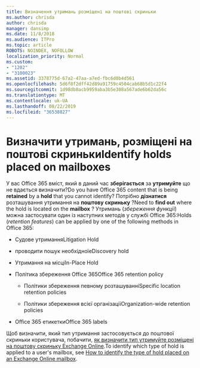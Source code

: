 ```yaml
---
title: Визначення утримань розміщені на поштові скриньки
ms.author: chrisda
author: chrisda
manager: dansimp
ms.date: 11/8/2018
ms.audience: ITPro
ms.topic: article
ROBOTS: NOINDEX, NOFOLLOW
localization_priority: Normal
ms.custom:
- "1202"
- "3100023"
ms.assetid: 3378775d-67a2-47aa-a7ed-fbc6d0b4d561
ms.openlocfilehash: 5d6f8f2dff42d89a91759c4504cab68b5d1c22f4
ms.sourcegitcommit: 1d98db8acb9959aba3b5e308a567ade6b62da56c
ms.translationtype: MT
ms.contentlocale: uk-UA
ms.lasthandoff: 08/22/2019
ms.locfileid: "36538827"
---
```

# <a name="identify-holds-placed-on-mailboxes"></a><span data-ttu-id="9d5ea-102">Визначити утримань, розміщені на поштові скриньки</span><span class="sxs-lookup"><span data-stu-id="9d5ea-102">Identify holds placed on mailboxes</span></span>

<span data-ttu-id="9d5ea-103">У вас Office 365 вміст, який в даний час **зберігається** за **утримуйте** що не вдається визначити?</span><span class="sxs-lookup"><span data-stu-id="9d5ea-103">Do you have Office 365 content that is being **retained** by a **hold** that you cannot identify?</span></span> <span data-ttu-id="9d5ea-104">Потрібно **дізнатися** розташування утримання на **поштову скриньку** ?</span><span class="sxs-lookup"><span data-stu-id="9d5ea-104">Need to **find out** where the hold is located on the **mailbox** ?</span></span> <span data-ttu-id="9d5ea-105">Утримань (*збереження функції*) можна застосувати один із наступних методів у службі Office 365:</span><span class="sxs-lookup"><span data-stu-id="9d5ea-105">Holds (*retention features*) can be applied by one of the following methods in Office 365:</span></span>
  
- <span data-ttu-id="9d5ea-106">Судове утримання</span><span class="sxs-lookup"><span data-stu-id="9d5ea-106">Litigation Hold</span></span>

- <span data-ttu-id="9d5ea-107">проводити пошук необхідної</span><span class="sxs-lookup"><span data-stu-id="9d5ea-107">eDiscovery hold</span></span>

- <span data-ttu-id="9d5ea-108">Утримання на місці</span><span class="sxs-lookup"><span data-stu-id="9d5ea-108">In-Place Hold</span></span>

- <span data-ttu-id="9d5ea-109">Політика збереження Office 365</span><span class="sxs-lookup"><span data-stu-id="9d5ea-109">Office 365 retention policy</span></span> 

  - <span data-ttu-id="9d5ea-110">Політики збереження певному розташуванні</span><span class="sxs-lookup"><span data-stu-id="9d5ea-110">Specific location retention policies</span></span>

  - <span data-ttu-id="9d5ea-111">Політики збереження всієї організації</span><span class="sxs-lookup"><span data-stu-id="9d5ea-111">Organization-wide retention policies</span></span>

- <span data-ttu-id="9d5ea-112">Office 365 етикетки</span><span class="sxs-lookup"><span data-stu-id="9d5ea-112">Office 365 labels</span></span>

<span data-ttu-id="9d5ea-113">Щоб визначити, який тип утримання застосовується до поштової скриньки користувача, побачити, [як визначити тип утримуйте розміщені на поштову скриньку Exchange Online](https://docs.microsoft.com/office365/securitycompliance/identify-a-hold-on-an-exchange-online-mailbox).</span><span class="sxs-lookup"><span data-stu-id="9d5ea-113">To identify which type of hold is applied to a user's mailbox, see [How to identify the type of hold placed on an Exchange Online mailbox](https://docs.microsoft.com/office365/securitycompliance/identify-a-hold-on-an-exchange-online-mailbox).</span></span>
